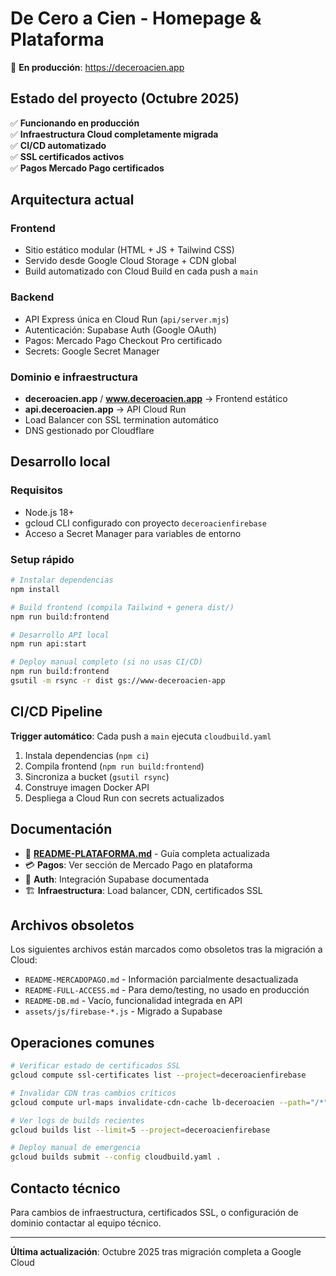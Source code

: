# De Cero a Cien - Homepage & Plataforma

🚀 **En producción**: https://deceroacien.app

## Estado del proyecto (Octubre 2025)

✅ **Funcionando en producción**  
✅ **Infraestructura Cloud completamente migrada**  
✅ **CI/CD automatizado**  
✅ **SSL certificados activos**  
✅ **Pagos Mercado Pago certificados**  

## Arquitectura actual

### Frontend
- Sitio estático modular (HTML + JS + Tailwind CSS)
- Servido desde Google Cloud Storage + CDN global
- Build automatizado con Cloud Build en cada push a `main`

### Backend
- API Express única en Cloud Run (`api/server.mjs`)
- Autenticación: Supabase Auth (Google OAuth)
- Pagos: Mercado Pago Checkout Pro certificado
- Secrets: Google Secret Manager

### Dominio e infraestructura
- **deceroacien.app** / **www.deceroacien.app** → Frontend estático
- **api.deceroacien.app** → API Cloud Run
- Load Balancer con SSL termination automático
- DNS gestionado por Cloudflare

## Desarrollo local

### Requisitos
- Node.js 18+
- gcloud CLI configurado con proyecto `deceroacienfirebase`
- Acceso a Secret Manager para variables de entorno

### Setup rápido
```bash
# Instalar dependencias
npm install

# Build frontend (compila Tailwind + genera dist/)
npm run build:frontend

# Desarrollo API local
npm run api:start

# Deploy manual completo (si no usas CI/CD)
npm run build:frontend
gsutil -m rsync -r dist gs://www-deceroacien-app
```

## CI/CD Pipeline

**Trigger automático**: Cada push a `main` ejecuta `cloudbuild.yaml`

1. Instala dependencias (`npm ci`)
2. Compila frontend (`npm run build:frontend`)
3. Sincroniza a bucket (`gsutil rsync`)
4. Construye imagen Docker API
5. Despliega a Cloud Run con secrets actualizados

## Documentación

- 📖 **[README-PLATAFORMA.md](./README-PLATAFORMA.md)** - Guía completa actualizada
- 💳 **Pagos**: Ver sección de Mercado Pago en plataforma
- 🔐 **Auth**: Integración Supabase documentada
- 🏗️ **Infraestructura**: Load balancer, CDN, certificados SSL

## Archivos obsoletos

Los siguientes archivos están marcados como obsoletos tras la migración a Cloud:

- `README-MERCADOPAGO.md` - Información parcialmente desactualizada
- `README-FULL-ACCESS.md` - Para demo/testing, no usado en producción
- `README-DB.md` - Vacío, funcionalidad integrada en API
- `assets/js/firebase-*.js` - Migrado a Supabase

## Operaciones comunes

```bash
# Verificar estado de certificados SSL
gcloud compute ssl-certificates list --project=deceroacienfirebase

# Invalidar CDN tras cambios críticos
gcloud compute url-maps invalidate-cdn-cache lb-deceroacien --path="/*"

# Ver logs de builds recientes
gcloud builds list --limit=5 --project=deceroacienfirebase

# Deploy manual de emergencia
gcloud builds submit --config cloudbuild.yaml .
```

## Contacto técnico

Para cambios de infraestructura, certificados SSL, o configuración de dominio contactar al equipo técnico.

---

**Última actualización**: Octubre 2025 tras migración completa a Google Cloud